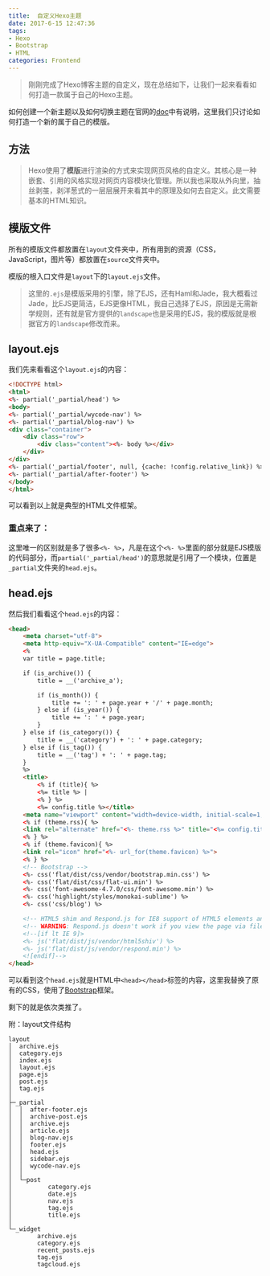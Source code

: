 ```yaml
---
title:  自定义Hexo主题
date: 2017-6-15 12:47:36
tags:
- Hexo
- Bootstrap
- HTML
categories: Frontend
---
```


> 刚刚完成了Hexo博客主题的自定义，现在总结如下，让我们一起来看看如何打造一款属于自己的Hexo主题。

如何创建一个新主题以及如何切换主题在官网的[doc](https://hexo.io/zh-cn/docs/themes.html "doc")中有说明，这里我们只讨论如何打造一个新的属于自己的模版。
## 方法
> Hexo使用了**模版**进行渲染的方式来实现网页风格的自定义。其核心是一种嵌套、引用的风格实现对网页内容模块化管理。所以我也采取从外向里，抽丝剥茧，剥洋葱式的一层层展开来看其中的原理及如何去自定义。此文需要基本的HTML知识。

<!--more-->
## 模版文件
所有的模版文件都放置在`layout`文件夹中，所有用到的资源（CSS，JavaScript，图片等）都放置在`source`文件夹中。

模版的根入口文件是`layout`下的`layout.ejs`文件。

> 这里的`.ejs`是模版采用的引擎，除了EJS，还有Haml和Jade，我大概看过Jade，比EJS更简洁，EJS更像HTML，我自己选择了EJS，原因是无需新学规则，还有就是官方提供的`landscape`也是采用的EJS，我的模版就是根据官方的`landscape`修改而来。

## layout.ejs
我们先来看看这个`layout.ejs`的内容：
```html
<!DOCTYPE html>
<html>
<%- partial('_partial/head') %>
<body>
<%- partial('_partial/wycode-nav') %>
<%- partial('_partial/blog-nav') %>
<div class="container">
    <div class="row">
        <div class="content"><%- body %></div>
    </div>
</div>
<%- partial('_partial/footer', null, {cache: !config.relative_link}) %>
<%- partial('_partial/after-footer') %>
</body>
</html>
```
可以看到以上就是典型的HTML文件框架。
### 重点来了：
这里唯一的区别就是多了很多`<%- %>`，凡是在这个`<%- %>`里面的部分就是EJS模版的代码部分，而`partial('_partial/head')`的意思就是引用了一个模块，位置是`_partial`文件夹的`head.ejs`。

## head.ejs
然后我们看看这个`head.ejs`的内容：
```html
<head>
    <meta charset="utf-8">
    <meta http-equiv="X-UA-Compatible" content="IE=edge">
    <%
    var title = page.title;

    if (is_archive()) {
        title = __('archive_a');

        if (is_month()) {
            title += ': ' + page.year + '/' + page.month;
        } else if (is_year()) {
            title += ': ' + page.year;
        }
    } else if (is_category()) {
        title = __('category') + ': ' + page.category;
    } else if (is_tag()) {
        title = __('tag') + ': ' + page.tag;
    }
    %>
    <title>
        <% if (title){ %>
        <%= title %> |
        <% } %>
        <%= config.title %></title>
    <meta name="viewport" content="width=device-width, initial-scale=1, maximum-scale=1">
    <% if (theme.rss){ %>
    <link rel="alternate" href="<%- theme.rss %>" title="<%= config.title %>" type="application/atom+xml">
    <% } %>
    <% if (theme.favicon){ %>
    <link rel="icon" href="<%- url_for(theme.favicon) %>">
    <% } %>
    <!-- Bootstrap -->
    <%- css('flat/dist/css/vendor/bootstrap.min.css') %>
    <%- css('flat/dist/css/flat-ui.min') %>
    <%- css('font-awesome-4.7.0/css/font-awesome.min') %>
    <%- css('highlight/styles/monokai-sublime') %>
    <%- css('css/blog') %>

    <!-- HTML5 shim and Respond.js for IE8 support of HTML5 elements and media queries -->
    <!-- WARNING: Respond.js doesn't work if you view the page via file:// -->
    <!--[if lt IE 9]>
    <%- js('flat/dist/js/vendor/html5shiv') %>
    <%- js('flat/dist/js/vendor/respond.min') %>
    <![endif]-->
</head>
```
可以看到这个`head.ejs`就是HTML中`<head></head>`标签的内容，这里我替换了原有的CSS，使用了[Bootstrap](http://www.bootcss.com/ "Bootstrap")框架。

剩下的就是依次类推了。

附：layout文件结构
```
layout
│  archive.ejs
│  category.ejs
│  index.ejs
│  layout.ejs
│  page.ejs
│  post.ejs
│  tag.ejs
│
├─_partial
│  │  after-footer.ejs
│  │  archive-post.ejs
│  │  archive.ejs
│  │  article.ejs
│  │  blog-nav.ejs
│  │  footer.ejs
│  │  head.ejs
│  │  sidebar.ejs
│  │  wycode-nav.ejs
│  │
│  └─post
│          category.ejs
│          date.ejs
│          nav.ejs
│          tag.ejs
│          title.ejs
│
└─_widget
        archive.ejs
        category.ejs
        recent_posts.ejs
        tag.ejs
        tagcloud.ejs
```
